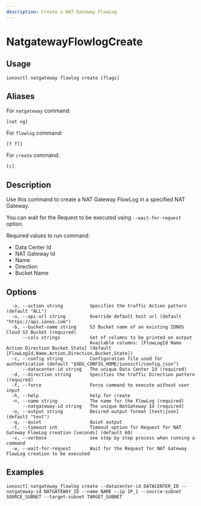 ```yaml
---
description: Create a NAT Gateway FlowLog
---
```


# NatgatewayFlowlogCreate

## Usage

```text
ionosctl natgateway flowlog create [flags]
```

## Aliases

For `natgateway` command:

```text
[nat ng]
```

For `flowlog` command:

```text
[f fl]
```

For `create` command:

```text
[c]
```

## Description

Use this command to create a NAT Gateway FlowLog in a specified NAT Gateway.

You can wait for the Request to be executed using `--wait-for-request` option.

Required values to run command:

* Data Center Id
* NAT Gateway Id
* Name
* Direction
* Bucket Name

## Options

```text
  -a, --action string          Specifies the traffic Action pattern (default "ALL")
  -u, --api-url string         Override default host url (default "https://api.ionos.com")
  -b, --bucket-name string     S3 Bucket name of an existing IONOS Cloud S3 Bucket (required)
      --cols strings           Set of columns to be printed on output 
                               Available columns: [FlowLogId Name Action Direction Bucket State] (default [FlowLogId,Name,Action,Direction,Bucket,State])
  -c, --config string          Configuration file used for authentication (default "$XDG_CONFIG_HOME/ionosctl/config.json")
      --datacenter-id string   The unique Data Center Id (required)
  -d, --direction string       Specifies the traffic Direction pattern (required)
  -f, --force                  Force command to execute without user input
  -h, --help                   help for create
  -n, --name string            The name for the FlowLog (required)
      --natgateway-id string   The unique NatGateway Id (required)
  -o, --output string          Desired output format [text|json] (default "text")
  -q, --quiet                  Quiet output
  -t, --timeout int            Timeout option for Request for NAT Gateway FlowLog creation [seconds] (default 60)
  -v, --verbose                see step by step process when running a command
  -w, --wait-for-request       Wait for the Request for NAT Gateway FlowLog creation to be executed
```

## Examples

```text
ionosctl natgateway flowlog create --datacenter-id DATACENTER_ID --natgateway-id NATGATEWAY_ID --name NAME --ip IP_1 --source-subnet SOURCE_SUBNET --target-subnet TARGET_SUBNET
```

